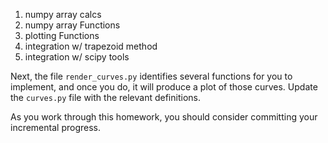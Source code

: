 1. numpy array calcs
2. numpy array Functions
3. plotting Functions
4. integration w/ trapezoid method
5. integration w/ scipy tools

Next, the file `render_curves.py` identifies several functions for you to implement, and once you do, it will produce a plot of those curves.  Update the `curves.py` file with the relevant definitions.

As you work through this homework, you should consider committing your incremental progress.